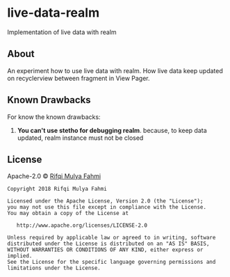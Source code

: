 # live-data-realm
Implementation of live data with realm
## About
An experiment how to use live data with realm. How live data keep updated on recyclerview between fragment in View Pager.
## Known Drawbacks
For know the known drawbacks:
1. **You can't use stetho for debugging realm**. because, to keep data updated, realm instance must not be closed
## License

Apache-2.0 © [Rifqi Mulya Fahmi](https://renotekno.com/)

```
Copyright 2018 Rifqi Mulya Fahmi

Licensed under the Apache License, Version 2.0 (the "License");
you may not use this file except in compliance with the License.
You may obtain a copy of the License at

   http://www.apache.org/licenses/LICENSE-2.0

Unless required by applicable law or agreed to in writing, software
distributed under the License is distributed on an "AS IS" BASIS,
WITHOUT WARRANTIES OR CONDITIONS OF ANY KIND, either express or implied.
See the License for the specific language governing permissions and
limitations under the License.
```

